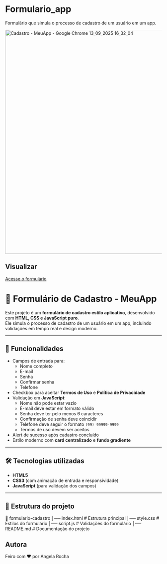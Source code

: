 # Formulario_app
Formulário que simula o processo de cadastro de um usuário em um app.

<img width="1024" height="720" alt="Cadastro - MeuApp - Google Chrome 13_09_2025 16_32_04" src="https://github.com/user-attachments/assets/7944d28f-df3f-41cf-9e8d-8f2693eac3a1" />


## Visualizar

[Acesse o formulário]()

# 📱 Formulário de Cadastro - MeuApp

Este projeto é um **formulário de cadastro estilo aplicativo**, desenvolvido com **HTML, CSS e JavaScript puro**.  
Ele simula o processo de cadastro de um usuário em um app, incluindo validações em tempo real e design moderno.

---

## 🚀 Funcionalidades
- Campos de entrada para:
  - Nome completo
  - E-mail
  - Senha
  - Confirmar senha
  - Telefone
- Checkbox para aceitar **Termos de Uso** e **Política de Privacidade**
- Validação em **JavaScript**:
  - Nome não pode estar vazio
  - E-mail deve estar em formato válido
  - Senha deve ter pelo menos 6 caracteres
  - Confirmação de senha deve coincidir
  - Telefone deve seguir o formato `(99) 99999-9999`
  - Termos de uso devem ser aceitos
- Alert de sucesso após cadastro concluído
- Estilo moderno com **card centralizado** e **fundo gradiente**

---

## 🛠️ Tecnologias utilizadas
- **HTML5**
- **CSS3** (com animação de entrada e responsividade)
- **JavaScript** (para validação dos campos)

---

## 📂 Estrutura do projeto
📁 formulario-cadastro
│── index.html # Estrutura principal
│── style.css # Estilos do formulário
│── script.js # Validações do formulário
│── README.md # Documentação do projeto


## Autora
Feiro com ❤️ por Angela Rocha


